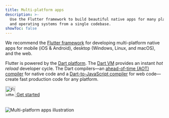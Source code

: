 ```yaml
---
title: Multi-platform apps
description: >-
  Use the Flutter framework to build beautiful native apps for many platforms
  and operating systems from a single codebase.
showToc: false
---
```


<div class="side-by-side">
<div class="centered-rows">

We recommend the [Flutter framework][] for developing multi-platform native apps
for mobile (iOS & Android), desktop (Windows, Linux, and macOS), and the web.

Flutter is powered by the [Dart platform][].
The [Dart VM](/overview#platform) provides an instant _hot reload_ developer cycle.
The Dart compilers—an [ahead-of-time (AOT) compiler][] for native code
and a [Dart-to-JavaScript compiler][] for web code—create 
fast production code for any platform.

[Flutter framework]: {{site.flutter}}
[Dart platform]: /overview#platform
[ahead-of-time (AOT) compiler]: /overview#native-platform
[Dart-to-JavaScript compiler]: /overview#web-platform

<p style="margin-block-end: 2rem;">
  <a href="{{site.flutter-docs}}/get-started" class="outlined-button large-button" title="Get started with Flutter" aria-label="Get started with Flutter">
    <img src="/assets/img/logo/flutter-64.png" width="32px" height="32px" alt="Flutter">
    <span>Get started</span>
  </a>
</p>

</div>
<div class="centered-rows">
  <img src="/assets/img/multiplat.png" alt="Multi-platform apps illustration">
</div>
</div>
